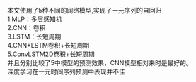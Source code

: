 本文使用了5种不同的网络模型,实现了一元序列的自回归   
1.MLP：多层感知机  
2.CNN：卷积  
3.LSTM：长短周期  
4.CNN+LSTM卷积+长短周期  
5.ConvLSTM2D卷积+长短周期  
并且分别比较了5中模型的预测效果，CNN模型相对来时是最好的。  
深度学习在一元时间序列预测中表现并不佳

